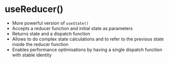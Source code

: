 # useReducer()

<v-clicks>

* More powerful version of `useState()`
* Accepts a reducer function and initial state as parameters
* Returns state and a dispatch function
* Allows to do complex state calculations and to refer to the previous state inside the reducer function
* Enables performance optimisations by having a single dispatch function with stable identity

</v-clicks>
